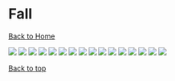 # Fall

[Back to Home](https://github.com/RickyFoots/Wallpapers/tree/main)

</h1>

<img src="https://github.com/RickyFoots/Wallpapers/blob/main/Seasonal/Spring/651c1a6.jpg">

<img src="https://github.com/RickyFoots/Wallpapers/blob/main/Seasonal/Spring/Japanese_Street_Pastel.png">

<img src="https://github.com/RickyFoots/Wallpapers/blob/main/Seasonal/Spring/20230511_1827.jpg">

<img src="https://github.com/RickyFoots/Wallpapers/blob/main/Seasonal/Spring/cherry-blossom-white.jpg">

<img src="https://github.com/RickyFoots/Wallpapers/blob/main/Seasonal/Spring/cherry-blue.jpg">

<img src="https://github.com/RickyFoots/Wallpapers/blob/main/Seasonal/Spring/jez-timms-7bVMdNYzH_8-unsplash.jpg">

<img src="https://github.com/RickyFoots/Wallpapers/blob/main/Seasonal/Spring/lkapnzfrvst81.jpg">

<img src="https://github.com/RickyFoots/Wallpapers/blob/main/Seasonal/Spring/marivi-pazos-4kX1uoAAohY-unsplash.jpg">

<img src="https://github.com/RickyFoots/Wallpapers/blob/main/Seasonal/Spring/markus-spiske-XQZ76LwmTAE-unsplash.jpg">

<img src="https://github.com/RickyFoots/Wallpapers/blob/main/Seasonal/Spring/nikhil-kumar-JdPHvI7VF0o-unsplash.jpg">

<img src="https://github.com/RickyFoots/Wallpapers/blob/main/Seasonal/Spring/pexels-lee-imho-34435.jpg">

<img src="https://github.com/RickyFoots/Wallpapers/blob/main/Seasonal/Spring/pexels-sl-wong-1023953.jpg">

<img src="https://github.com/RickyFoots/Wallpapers/blob/main/Seasonal/Spring/roman-kraft-CqoSqqHhsuI-unsplash.jpg">

<img src="https://github.com/RickyFoots/Wallpapers/blob/main/Seasonal/Spring/samantha-gades-nysCDwot01c-unsplash.jpg">

<img src="https://github.com/RickyFoots/Wallpapers/blob/main/Seasonal/Spring/tree-in-bloom.jpg">

<img src="https://github.com/RickyFoots/Wallpapers/blob/main/Seasonal/Spring/wallhaven-kx9ql7.jpg">

[Back to top](#Top)